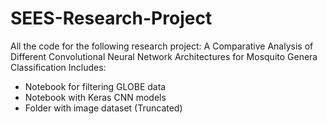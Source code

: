 # SEES-Research-Project
All the code for the following research project: A Comparative Analysis of Different Convolutional Neural Network Architectures for Mosquito Genera Classification
Includes:
- Notebook for filtering GLOBE data
- Notebook with Keras CNN models
- Folder with image dataset (Truncated)

